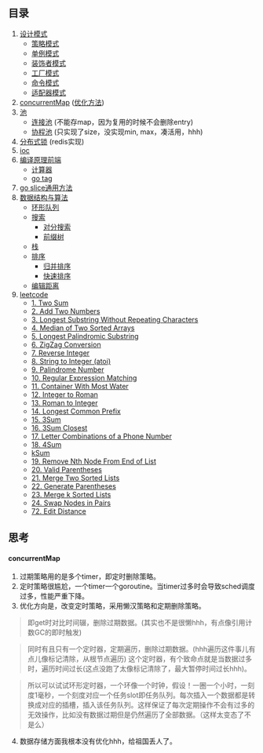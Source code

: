## 目录
1. [设计模式](gof)
    * [策略模式](gof/strategy)
    * [单例模式](gof/singleton)
    * [装饰者模式](gof/decorator)
    * [工厂模式](gof/factory)
    * [命令模式](gof/command)
    * [适配器模式](gof/adapter)
1. [concurrentMap](cache/memoryCache.go) ([优化方法](./README.md#17))
1. [池](pool)
    * [连接池](pool/conncet-pool.go) (不能存map，因为复用的时候不会删除entry)
    * [协程池](pool/coroutine-pool.go) (只实现了size，没实现min, max，凑活用，hhh)
1. [分布式锁](lock/redis_mutex.go) (redis实现)
1. [ioc](ioc)
1. [编译原理前端](parser)
    * [计算器](parser/calculator/)
    * [go tag](parser/tag/)
1. [go slice通用方法](slice/)
1. [数据结构与算法](algorithms/)
    * [环形队列](algorithms/queue)
    * [搜索](algorithms/search)
        * [对分搜索](algorithms/search/binary.go)
        * [前缀树](algorithms/search/trie.go)
    * [栈](algorithms/stack)
    * [排序](algorithms/sort)
        * [归并排序](algorithms/sort/merge_sort.go)
        * [快速排序](algorithms/sort/quick_sort.go)
    * [编辑距离](algorithms/levenshtein/)
1. [leetcode](leetcode)
    * [1. Two Sum](leetcode/1.%20Two%20Sum.go)
    * [2. Add Two Numbers](leetcode/2.%20Add%20Two%20Numbers.go)
    * [3. Longest Substring Without Repeating Characters](leetcode/3.%20Longest%20Substring%20Without%20Repeating%20Characters.go)
    * [4. Median of Two Sorted Arrays](leetcode/4.%20Median%20of%20Two%20Sorted%20Arrays.go)
    * [5. Longest Palindromic Substring](leetcode/5.%20Longest%20Palindromic%20Substring.go)
    * [6. ZigZag Conversion](leetcode/6.%20ZigZag%20Conversion.go)
    * [7. Reverse Integer](leetcode/7.%20Reverse%20Integer.go)
    * [8. String to Integer (atoi)](leetcode/8.%20String%20to%20Integer%20(atoi).go)
    * [9. Palindrome Number](leetcode/9.%20Palindrome%20Number.go)
    * [10. Regular Expression Matching](leetcode/10.%20Regular%20Expression%20Matching.go)
    * [11. Container With Most Water](leetcode/11.%20Container%20With%20Most%20Water.go)
    * [12. Integer to Roman](leetcode/12.%20Integer%20to%20Roman.go)
    * [13. Roman to Integer](leetcode/13.%20Roman%20to%20Integer.go)
    * [14. Longest Common Prefix](leetcode/14.%20Longest%20Common%20Prefix.go)
    * [15. 3Sum](leetcode/15.%203Sum.go)
    * [16. 3Sum Closest](leetcode/16.%203Sum%20Closest.go)
    * [17. Letter Combinations of a Phone Number](leetcode/17.%20Letter%20Combinations%20of%20a%20Phone%20Number.go)
    * [18. 4Sum](leetcode/18.%204Sum.go)
    * [kSum](leetcode/origin/ksum.go)
    * [19. Remove Nth Node From End of List](leetcode/19.%20Remove%20Nth%20Node%20From%20End%20of%20List.go)
    * [20. Valid Parentheses](leetcode/20.%20Valid%20Parentheses.go)
    * [21. Merge Two Sorted Lists](leetcode/21.%20Merge%20Two%20Sorted%20Lists.go)
    * [22. Generate Parentheses](leetcode/22.%20Generate%20Parentheses.go)
    * [23. Merge k Sorted Lists](leetcode/23.%20Merge%20k%20Sorted%20Lists.go)
    * [24. Swap Nodes in Pairs](leetcode/24.%20Swap%20Nodes%20in%20Pairs.go)
    * [72. Edit Distance](leetcode/72.%20Edit%20Distance.go)

## 思考
#### concurrentMap
1. 过期策略用的是多个timer，即定时删除策略。
2. 定时策略很尴尬，一个timer一个goroutine。当timer过多时会导致sched调度过多，性能严重下降。
3. 优化方向是，改变定时策略，采用懒汉策略和定期删除策略。
> 即get时对比时间辍，删除过期数据。(其实也不是很懒hhh，有点像引用计数GC的即时触发)

> 同时有且只有一个定时器，定期遍历，删除过期数据。(hhh遍历这件事儿有点儿像标记清除，从根节点遍历) 这个定时器，有个致命点就是当数据过多时，遍历时间过长(这点没跑了太像标记清除了，最大暂停时间过长hhh)。

> 所以可以试试环形定时器，一个环像一个时钟，假设！一圈一个小时，一刻度1毫秒，一个刻度对应一个任务slot即任务队列。每次插入一个数据都是转换成对应的插槽，插入该任务队列。这样保证了每次定期操作不会有过多的无效操作，比如没有数据过期但是仍然遍历了全部数据。（这样太变态了不是么）
4. 数据存储方面我根本没有优化hhh，给祖国丢人了。

